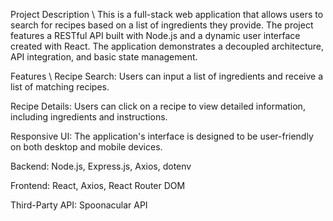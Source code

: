 Project Description
\\
This is a full-stack web application that allows users to search for recipes based on a list of ingredients they provide. The project features a RESTful API built with Node.js and a dynamic user interface created with React. The application demonstrates a decoupled architecture, API integration, and basic state management.

Features
\\
Recipe Search: Users can input a list of ingredients and receive a list of matching recipes.

Recipe Details: Users can click on a recipe to view detailed information, including ingredients and instructions.

Responsive UI: The application's interface is designed to be user-friendly on both desktop and mobile devices.

Backend: Node.js, Express.js, Axios, dotenv

Frontend: React, Axios, React Router DOM

Third-Party API: Spoonacular API
